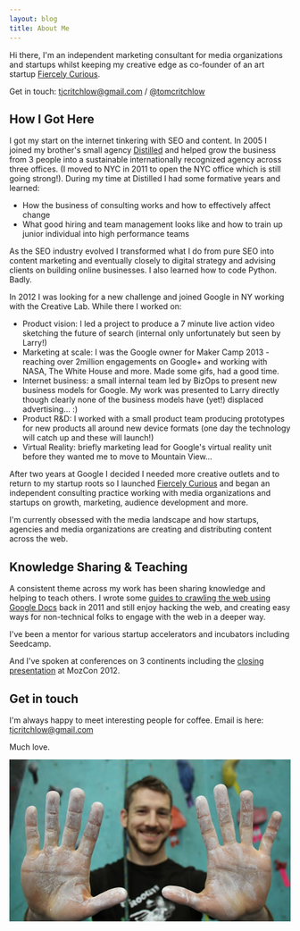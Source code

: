 ```yaml
---
layout: blog
title: About Me
---
```


Hi there, I'm an independent marketing consultant for media organizations and startups whilst keeping my creative edge as co-founder of an art startup [Fiercely Curious](http://www.fiercelycurious.com).

Get in touch: [tjcritchlow@gmail.com](mailto:tjcritchlow@gmail.com) / [@tomcritchlow](http://twitter.com/tomcritchlow) 

## How I Got Here

I got my start on the internet tinkering with SEO and content. In 2005 I joined my brother's small agency [Distilled](http://www.distilled.net) and helped grow the business from 3 people into a sustainable internationally recognized agency across three offices. (I moved to NYC in 2011 to open the NYC office which is still going strong!). During my time at Distilled I had some formative years and learned:
 - How the business of consulting works and how to effectively affect change
 - What good hiring and team management looks like and how to train up junior individual into high performance teams

As the SEO industry evolved I transformed what I do from pure SEO into content marketing and eventually closely to digital strategy and advising clients on building online businesses. I also learned how to code Python. Badly.

In 2012 I was looking for a new challenge and joined Google in NY working with the Creative Lab. While there I worked on:
 - Product vision: I led a project to produce a 7 minute live action video sketching the future of search (internal only unfortunately but seen by Larry!)
 - Marketing at scale: I was the Google owner for Maker Camp 2013 - reaching over 2million engagements on Google+ and working with NASA, The White House and more. Made some gifs, had a good time.
 - Internet business: a small internal team led by BizOps to present new business models for Google. My work was presented to Larry directly though clearly none of the business models have (yet!) displaced advertising... :)
 - Product R&D: I worked with a small product team producing prototypes for new products all around new device formats (one day the technology will catch up and these will launch!)
 - Virtual Reality: briefly marketing lead for Google's virtual reality unit before they wanted me to move to Mountain View...   
  
After two years at Google I decided I needed more creative outlets and to return to my startup roots so I launched [Fiercely Curious](http://www.fiercelycurious.com) and began an independent consulting practice working with media organizations and startups on growth, marketing, audience development and more.

I'm currently obsessed with the media landscape and how startups, agencies and media organizations are creating and distributing content across the web.  

## Knowledge Sharing & Teaching

A consistent theme across my work has been sharing knowledge and helping to teach others. I wrote some [guides to crawling the web using Google Docs](https://www.distilled.net/blog/distilled/guide-to-google-docs-importxml/) back in 2011 and still enjoy hacking the web, and creating easy ways for non-technical folks to engage with the web in a deeper way.

I've been a mentor for various startup accelerators and incubators including Seedcamp.

And I've spoken at conferences on 3 continents including the [closing presentation](https://www.youtube.com/watch?v=tsVY10ubnZo) at MozCon 2012. 
 
## Get in touch

I'm always happy to meet interesting people for coffee. Email is here: [tjcritchlow@gmail.com](mailto:tjcritchlow@gmail.com)

Much love.

![Me. Posing instead of rock climbing.](/images/aboutme.JPG)
